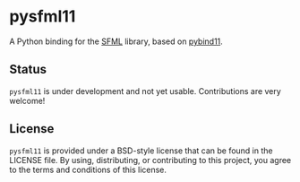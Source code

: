 pysfml11
========

A Python binding for the [SFML](https://www.sfml-dev.org) library, based on [pybind11](https://github.com/pybind/pybind11).

Status
------

`pysfml11` is under development and not yet usable. Contributions are very welcome!

License
-------

`pysfml11` is provided under a BSD-style license that can be found in the LICENSE
file. By using, distributing, or contributing to this project, you agree to the
terms and conditions of this license.
